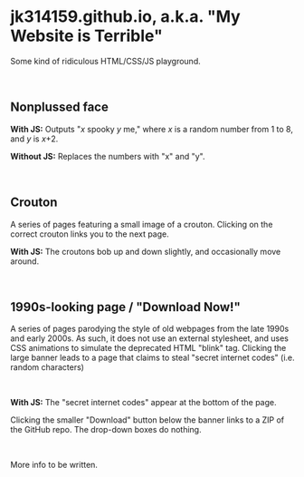# jk314159.github.io, a.k.a. "My Website is Terrible"
Some kind of ridiculous HTML/CSS/JS playground.

&nbsp;

## Nonplussed face
**With JS:** Outputs "*x* spooky *y* me," where *x* is a random number from 1 to 8, and *y* is *x*+2.

**Without JS:** Replaces the numbers with "x" and "y".

&nbsp;

## Crouton
A series of pages featuring a small image of a crouton. Clicking on the correct crouton links you to the next page.

**With JS:** The croutons bob up and down slightly, and occasionally move around.

&nbsp;

## 1990s-looking page / "Download Now!"
A series of pages parodying the style of old webpages from the late 1990s and early 2000s. As such, it does not use an external stylesheet, and uses CSS animations to simulate the deprecated HTML "blink" tag. Clicking the large banner leads to a page that claims to steal "secret internet codes" (i.e. random characters)

&nbsp;

**With JS:** The "secret internet codes" appear at the bottom of the page.

Clicking the smaller "Download" button below the banner links to a ZIP of the GitHub repo. The drop-down boxes do nothing.

&nbsp;

More info to be written.

